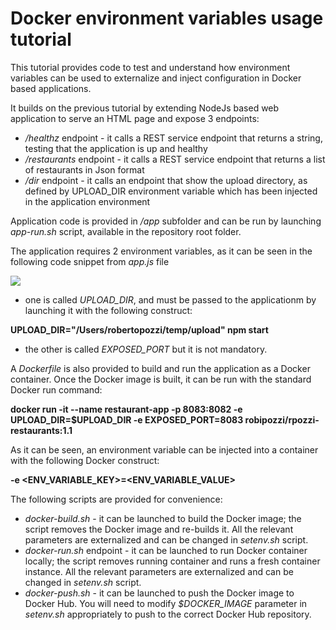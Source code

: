 # Docker environment variables usage tutorial
This tutorial provides code to test and understand how environment variables can be used to externalize and inject configuration in Docker based applications.

It builds on the previous tutorial by extending NodeJs based web application to serve an HTML page and expose 3 endpoints:
* */healthz* endpoint - it calls a REST service endpoint that returns a string, testing that the application is up and healthy
* */restaurants* endpoint - it calls a REST service endpoint that returns a list of restaurants in Json format
* */dir* endpoint - it calls an endpoint that show the upload directory, as defined by UPLOAD_DIR environment variable which has been injected in the application environment

Application code is provided in */app* subfolder and can be run by launching *app-run.sh* script, available in the repository root folder. 

The application requires 2 environment variables, as it can be seen in the following code snippet from *app.js* file

![](https://github.com/robipozzi/docker-kubernetes-tutorials/blob/master/2-docker_environment/images/code-snippet1.png)

* one is called *UPLOAD_DIR*, and must be passed to the applicationm by launching it with the following construct:

**UPLOAD_DIR="/Users/robertopozzi/temp/upload" npm start**

* the other is called *EXPOSED_PORT* but it is not mandatory.

A *Dockerfile* is also provided to build and run the application as a Docker container. Once the Docker image is built, it can be run with the standard Docker run command: 

**docker run -it --name restaurant-app -p 8083:8082 -e UPLOAD_DIR=$UPLOAD_DIR -e EXPOSED_PORT=8083 robipozzi/rpozzi-restaurants:1.1**

As it can be seen, an environment variable can be injected into a container with the following Docker construct:

**-e <ENV_VARIABLE_KEY>=<ENV_VARIABLE_VALUE>**

The following scripts are provided for convenience:
* *docker-build.sh* - it can be launched to build the Docker image; the script removes the Docker image and re-builds it. All the relevant parameters are externalized and can be changed in *setenv.sh* script.
* *docker-run.sh* endpoint - it can be launched to run Docker container locally; the script removes running container and runs a fresh container instance. All the relevant parameters are externalized and can be changed in *setenv.sh* script.
* *docker-push.sh* - it can be launched to push the Docker image to Docker Hub. You will need to modify *$DOCKER_IMAGE* parameter in *setenv.sh* appropriately to push to the correct Docker Hub repository.